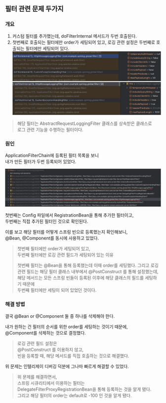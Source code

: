 ## 필터 관련 문제 두가지

### 개요

1. 커스텀 필터를 추가했는데, doFilterInternal 메서드가 두번 호출된다.
2. 첫번째로 호출되는 필터에만 order가 세팅되어 있고, 로깅 관련 설정은 두번쨰로 호출되는 필터에만 세팅되어 있다.  
   ![img_1.png](../img/spring_filter_2.png)
   ![img.png](../img/spring_filter_1.png)

> 해당 필터는 AbstractRequestLoggingFilter 클래스를 상속받은 클래스로  
> 로그 관련 기능을 수행하는 필터이다.

### 원인

ApplicationFilterChain에 등록된 필터 목록을 보니  
내가 만든 필터가 두번 등록되어 있었다.

![img.png](../img/spring_filter_3.png)

첫번째는 Config 파일에서 RegistrationBean을 통해 추가한 필터이고,  
두번째는 직접 추가된 필터인 것으로 확인된다.

이를 보고 해당 필터를 어떻게 스프링 빈으로 등록했는지 확인해보니,  
@Bean, @Component를 동시에 사용하고 있었다.

> 첫번째 필터에만 order가 세팅되어 있고,  
> 두번째 필터에만 로깅 관련 필드가 세팅되어 있는 이유
> 
> 첫번째 필터는 @Bean을 통해 등록했는데 이때 order를 세팅했다.
> 그리고 로깅 관련 필드는 해당 필터 클래스 내부에서 @PostConstruct 를 통해 설정했는데,  
> 해당 메서드는 모든 스프링 빈들이 등록된 이후에 해당 클래스의 필드를 세팅하기 때문에  
> 두번째 필터에만 세팅이 되어 있었던 것이다.

### 해결 방법

결국 @Bean or @Component 둘 중 하나를 삭제해야 한다.

내가 원하는 건 필터의 순서를 위한 order를 세팅하는 것이기 때문에,  
@Component를 삭제하는 것으로 결정했다.

> 로깅 관련 필드 설정은  
> @PostConstruct 를 이용하지 않고,  
> 빈을 등록할 때, 해당 메서드를 직접 호출하는 것으로 해결했다.

위 문제는 인텔리제이 디버깅 덕분에 그나마 빠르게 해결할 수 있었다.

> 위 문제를 해결하면서,  
> 스프링 시큐리티에서 이용하는 필터는  
> DelegateFilterProxyRegistrationBean을 통해 등록하는 것을 알게 됐다.  
> 그리고 해당 필터의 order는 default로 -100 인 것을 알게 됐다.